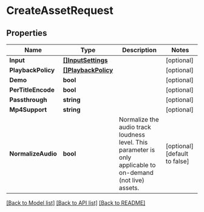 # CreateAssetRequest

## Properties
Name | Type | Description | Notes
------------ | ------------- | ------------- | -------------
**Input** | [**[]InputSettings**](InputSettings.md) |  | [optional] 
**PlaybackPolicy** | [**[]PlaybackPolicy**](PlaybackPolicy.md) |  | [optional] 
**Demo** | **bool** |  | [optional] 
**PerTitleEncode** | **bool** |  | [optional] 
**Passthrough** | **string** |  | [optional] 
**Mp4Support** | **string** |  | [optional] 
**NormalizeAudio** | **bool** | Normalize the audio track loudness level. This parameter is only applicable to on-demand (not live) assets. | [optional] [default to false]

[[Back to Model list]](../README.md#documentation-for-models) [[Back to API list]](../README.md#documentation-for-api-endpoints) [[Back to README]](../README.md)


